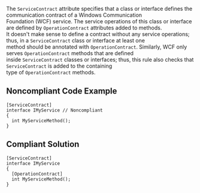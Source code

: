 
The `ServiceContract` attribute specifies that a class or interface defines the communication contract of a Windows Communication<br>Foundation (WCF) service. The service operations of this class or interface are defined by `OperationContract` attributes added to methods.<br>It doesn't make sense to define a contract without any service operations; thus, in a `ServiceContract` class or interface at least one<br>method should be annotated with `OperationContract`. Similarly, WCF only serves `OperationContract` methods that are defined<br>inside `ServiceContract` classes or interfaces; thus, this rule also checks that `ServiceContract` is added to the containing<br>type of `OperationContract` methods.

## Noncompliant Code Example


    [ServiceContract]
    interface IMyService // Noncompliant
    {
      int MyServiceMethod();
    }


## Compliant Solution


    [ServiceContract]
    interface IMyService
    {
      [OperationContract]
      int MyServiceMethod();
    }

